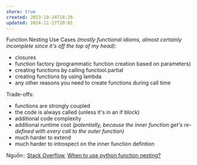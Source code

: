 ```yaml
---
share: true
created: 2023-10-24T18:26
updated: 2024-11-27T20:01
---
```

Function Nesting Use Cases _(mostly functional idioms, almost certainly incomplete since it's off the top of my head)_:

- closures
- function factory (programmatic function creation based on parameters)
- creating functions by calling functool.partial
- creating functions by using lambda
- any other reasons you need to create functions during call time

Trade-offs:

- functions are strongly coupled
- the code is always called (unless it's in an if block)
- additional code complexity
- additional runtime cost _(potentially, because the inner function get's re-defined with every call to the outer function)_
- much harder to extend
- much harder to introspect on the inner function defintion

Nguồn:: [Stack Overflow](../../../%CE%9E%20Ngu%E1%BB%93n%20v%C3%A0%20t%C3%A0i%20nguy%C3%AAn%20h%E1%BB%97%20tr%E1%BB%A3/%CE%9E%20Ngu%E1%BB%93n/Stack%20Overflow.md), [When to use python function nesting?](https://softwareengineering.stackexchange.com/a/237944/192731)
